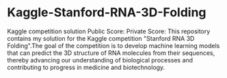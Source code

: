 # Kaggle-Stanford-RNA-3D-Folding

Kaggle competition solution
Public Score: 
Private Score:
This repository contains my solution for the Kaggle competition "Stanford RNA 3D Folding".The goal of the competition is to develop machine learning models that can predict the 3D structure of RNA molecules from their sequences, thereby advancing our understanding of biological processes and contributing to progress in medicine and biotechnology.
